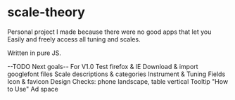 # scale-theory
Personal project I made because there were no good apps that let you 
Easily and freely access all tuning and scales. 

Written in pure JS.

--TODO Next goals-- For V1.0
Test firefox & IE
Download & import googlefont files
Scale descriptions & categories
Instrument & Tuning Fields
Icon & favicon
Design Checks: phone landscape, table vertical
Tooltip "How to Use"
Ad space